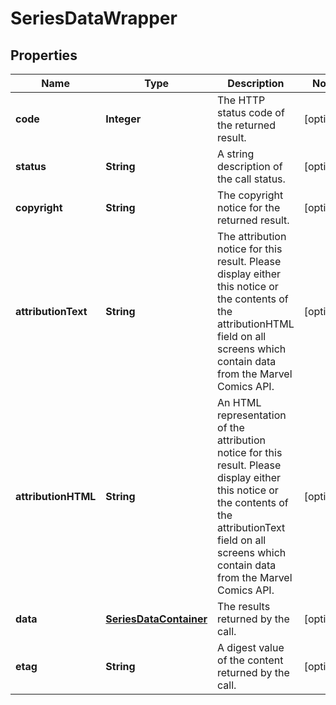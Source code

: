
# SeriesDataWrapper

## Properties
Name | Type | Description | Notes
------------ | ------------- | ------------- | -------------
**code** | **Integer** | The HTTP status code of the returned result. |  [optional]
**status** | **String** | A string description of the call status. |  [optional]
**copyright** | **String** | The copyright notice for the returned result. |  [optional]
**attributionText** | **String** | The attribution notice for this result.  Please display either this notice or the contents of the attributionHTML field on all screens which contain data from the Marvel Comics API. |  [optional]
**attributionHTML** | **String** | An HTML representation of the attribution notice for this result.  Please display either this notice or the contents of the attributionText field on all screens which contain data from the Marvel Comics API. |  [optional]
**data** | [**SeriesDataContainer**](SeriesDataContainer.md) | The results returned by the call. |  [optional]
**etag** | **String** | A digest value of the content returned by the call. |  [optional]



